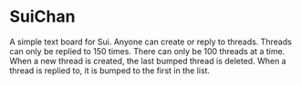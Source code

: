 # SuiChan
A simple text board for Sui. Anyone can create or reply to threads. 
Threads can only be replied to 150 times. 
There can only be 100 threads at a time.
When a new thread is created, the last bumped thread is deleted.
When a thread is replied to, it is bumped to the first in the list.
